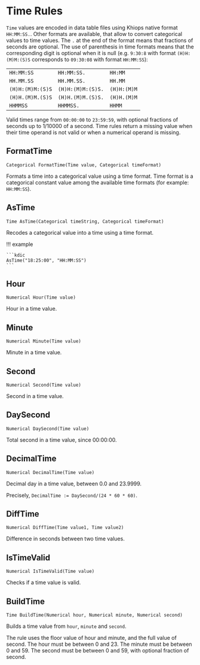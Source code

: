 # Time Rules
`Time` values are encoded in data table files using Khiops native format `HH:MM:SS.`. Other formats
are available, that allow to convert categorical values to time values. The `.` at the end of the
format means that fractions of seconds are optional. The use of parenthesis in time formats means
that the corresponding digit is optional when it is null (e.g. `9:30:8` with format `(H)H:(M)M:(S)S`
corresponds to `09:30:08` with format `HH:MM:SS`):

|                  |                   |             |
| ---------------- | ----------------- | ----------- |
| `HH:MM:SS`       | `HH:MM:SS.`       | `HH:MM`     |
| `HH.MM.SS`       | `HH.MM.SS.`       | `HH.MM`     |
| `(H)H:(M)M:(S)S` | `(H)H:(M)M:(S)S.` | `(H)H:(M)M` |
| `(H)H.(M)M.(S)S` | `(H)H.(M)M.(S)S.` | `(H)H.(M)M` |
| `HHMMSS`         | `HHMMSS.`         | `HHMM`      |

Valid times range from `00:00:00` to `23:59:59`, with optional fractions of seconds up to 1/10000 of
a second. Time rules return a missing value when their time operand is not valid or when a numerical
operand is missing.

## FormatTime

```kdic-api-docs
Categorical FormatTime(Time value, Categorical timeFormat)
```

Formats a time into a categorical value using a time format. Time format is a categorical constant
value among the available time formats (for example: `HH:MM:SS`).

## AsTime

```kdic-api-docs
Time AsTime(Categorical timeString, Categorical timeFormat)
```

Recodes a categorical value into a time using a time format.

!!! example

    ```kdic
    AsTime("18:25:00", "HH:MM:SS")
    ```

## Hour

```kdic-api-docs
Numerical Hour(Time value)
```

Hour in a time value.

## Minute

```kdic-api-docs
Numerical Minute(Time value)
```

Minute in a time value.

## Second

```kdic-api-docs
Numerical Second(Time value)
```

Second in a time value.

## DaySecond

```kdic-api-docs
Numerical DaySecond(Time value)
```

Total second in a time value, since 00:00:00.

## DecimalTime

```kdic-api-docs
Numerical DecimalTime(Time value)
```

Decimal day in a time value, between 0.0 and 23.9999.

Precisely, `DecimalTime := DaySecond/(24 * 60 * 60)`.

## DiffTime

```kdic-api-docs
Numerical DiffTime(Time value1, Time value2)
```

Difference in seconds between two time values.

## IsTimeValid

```kdic-api-docs
Numerical IsTimeValid(Time value)
```

Checks if a time value is valid.

## BuildTime

```kdic-api-docs
Time BuildTime(Numerical hour, Numerical minute, Numerical second)
```

Builds a time value from `hour`, `minute` and `second`.

The rule uses the floor value of hour and minute, and the full value of second. The hour must be
between 0 and 23. The minute must be between 0 and 59. The second must be between 0 and 59, with
optional fraction of second.


